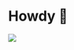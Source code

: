 # Howdy 🤠

![](https://komarev.com/ghpvc/?username=rnaksdl&color=000000&style=for-the-badge&label=Visits:)


